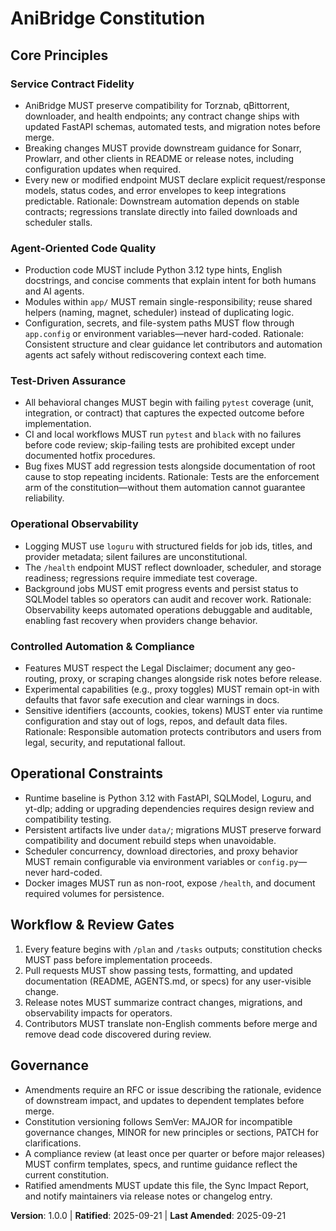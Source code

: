 <!--
Sync Impact Report
Version change: none → 1.0.0
Modified principles:
- N/A → Service Contract Fidelity
- N/A → Agent-Oriented Code Quality
- N/A → Test-Driven Assurance
- N/A → Operational Observability
- N/A → Controlled Automation & Compliance
Added sections:
- none (populated existing template placeholders)
Removed sections:
- none
Templates requiring updates:
- ✅ .specify/templates/plan-template.md
- ✅ .specify/templates/spec-template.md
- ✅ .specify/templates/tasks-template.md
Follow-up TODOs:
- none
-->
# AniBridge Constitution

## Core Principles

### Service Contract Fidelity
- AniBridge MUST preserve compatibility for Torznab, qBittorrent, downloader, and health endpoints; any contract change ships with updated FastAPI schemas, automated tests, and migration notes before merge.
- Breaking changes MUST provide downstream guidance for Sonarr, Prowlarr, and other clients in README or release notes, including configuration updates when required.
- Every new or modified endpoint MUST declare explicit request/response models, status codes, and error envelopes to keep integrations predictable.
Rationale: Downstream automation depends on stable contracts; regressions translate directly into failed downloads and scheduler stalls.

### Agent-Oriented Code Quality
- Production code MUST include Python 3.12 type hints, English docstrings, and concise comments that explain intent for both humans and AI agents.
- Modules within `app/` MUST remain single-responsibility; reuse shared helpers (naming, magnet, scheduler) instead of duplicating logic.
- Configuration, secrets, and file-system paths MUST flow through `app.config` or environment variables—never hard-coded.
Rationale: Consistent structure and clear guidance let contributors and automation agents act safely without rediscovering context each time.

### Test-Driven Assurance
- All behavioral changes MUST begin with failing `pytest` coverage (unit, integration, or contract) that captures the expected outcome before implementation.
- CI and local workflows MUST run `pytest` and `black` with no failures before code review; skip-failing tests are prohibited except under documented hotfix procedures.
- Bug fixes MUST add regression tests alongside documentation of root cause to stop repeating incidents.
Rationale: Tests are the enforcement arm of the constitution—without them automation cannot guarantee reliability.

### Operational Observability
- Logging MUST use `loguru` with structured fields for job ids, titles, and provider metadata; silent failures are unconstitutional.
- The `/health` endpoint MUST reflect downloader, scheduler, and storage readiness; regressions require immediate test coverage.
- Background jobs MUST emit progress events and persist status to SQLModel tables so operators can audit and recover work.
Rationale: Observability keeps automated operations debuggable and auditable, enabling fast recovery when providers change behavior.

### Controlled Automation & Compliance
- Features MUST respect the Legal Disclaimer; document any geo-routing, proxy, or scraping changes alongside risk notes before release.
- Experimental capabilities (e.g., proxy toggles) MUST remain opt-in with defaults that favor safe execution and clear warnings in docs.
- Sensitive identifiers (accounts, cookies, tokens) MUST enter via runtime configuration and stay out of logs, repos, and default data files.
Rationale: Responsible automation protects contributors and users from legal, security, and reputational fallout.

## Operational Constraints

- Runtime baseline is Python 3.12 with FastAPI, SQLModel, Loguru, and yt-dlp; adding or upgrading dependencies requires design review and compatibility testing.
- Persistent artifacts live under `data/`; migrations MUST preserve forward compatibility and document rebuild steps when unavoidable.
- Scheduler concurrency, download directories, and proxy behavior MUST remain configurable via environment variables or `config.py`—never hard-coded.
- Docker images MUST run as non-root, expose `/health`, and document required volumes for persistence.

## Workflow & Review Gates

1. Every feature begins with `/plan` and `/tasks` outputs; constitution checks MUST pass before implementation proceeds.
2. Pull requests MUST show passing tests, formatting, and updated documentation (README, AGENTS.md, or specs) for any user-visible change.
3. Release notes MUST summarize contract changes, migrations, and observability impacts for operators.
4. Contributors MUST translate non-English comments before merge and remove dead code discovered during review.

## Governance

- Amendments require an RFC or issue describing the rationale, evidence of downstream impact, and updates to dependent templates before merge.
- Constitution versioning follows SemVer: MAJOR for incompatible governance changes, MINOR for new principles or sections, PATCH for clarifications.
- A compliance review (at least once per quarter or before major releases) MUST confirm templates, specs, and runtime guidance reflect the current constitution.
- Ratified amendments MUST update this file, the Sync Impact Report, and notify maintainers via release notes or changelog entry.

**Version**: 1.0.0 | **Ratified**: 2025-09-21 | **Last Amended**: 2025-09-21

